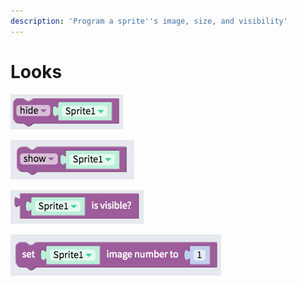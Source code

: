 ```yaml
---
description: 'Program a sprite''s image, size, and visibility'
---
```


# Looks

![Hide the sprite on the canvas](.gitbook/assets/image%20%2884%29.png)

![Show the sprite on the canvas](.gitbook/assets/image%20%2898%29.png)

![Returns true if the sprite is visible, and false if it is hidden](.gitbook/assets/image%20%2831%29.png)

![Set the sprite&apos;s image to an image in the sprite type&apos;s picture list](.gitbook/assets/image%20%2882%29.png)

## 

